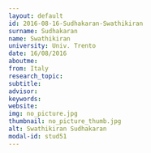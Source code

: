 ```yaml
---
layout: default 
id: 2016-08-16-Sudhakaran-Swathikiran
surname: Sudhakaran
name: Swathikiran
university: Univ. Trento
date: 16/08/2016
aboutme: 
from: Italy
research_topic: 
subtitle: 
advisor: 
keywords: 
website: 
img: no_picture.jpg
thumbnail: no_picture_thumb.jpg
alt: Swathikiran Sudhakaran
modal-id: stud51
---
```

